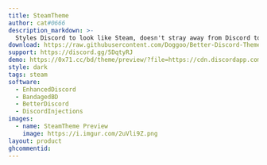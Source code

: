 ```yaml
---
title: SteamTheme
author: cat#0666
description_markdown: >- 
  Styles Discord to look like Steam, doesn't stray away from Discord too much. Requires the font "Motiva Sans" which you can get here https://github.com/Doggoo/Better-Discord-Themes/raw/master/fonts/MotivaSans.zip. My first theme so there will most likely be bugs. Message me if you have problems.
download: https://raw.githubusercontent.com/Doggoo/Better-Discord-Themes/master/SteamTheme.theme.css
support: https://discord.gg/5DqtyRJ
demo: https://0x71.cc/bd/theme/preview/?file=https://cdn.discordapp.com/attachments/211907271972618240/515382933016674306/SteamTheme.theme.css
style: dark
tags: steam
software:
  - EnhancedDiscord
  - BandagedBD
  - BetterDiscord
  - DiscordInjections
images:
  - name: SteamTheme Preview
    image: https://i.imgur.com/2uVli9Z.png
layout: product
ghcommentid:
---
```


